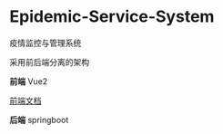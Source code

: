 # Epidemic-Service-System

疫情监控与管理系统

采用前后端分离的架构

**前端** Vue2

[前端文档](frontend-vue/README.md)

**后端** springboot

